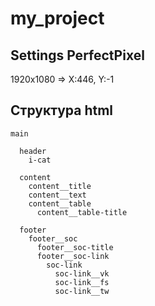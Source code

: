 # my_project

## Settings PerfectPixel
1920x1080 => X:446, Y:-1

## Структура html
```
main

  header
    i-cat

  content
    content__title
    content__text
    content__table
      content__table-title

  footer
    footer__soc
      footer__soc-title
      footer__soc-link
        soc-link
          soc-link__vk
          soc-link__fs
          soc-link__tw
```